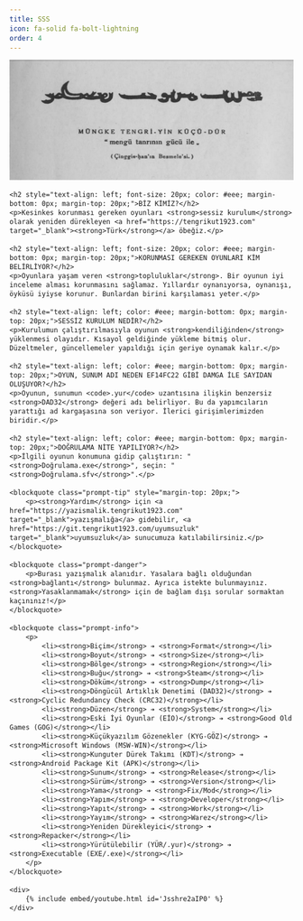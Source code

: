 ```yaml
---
title: SSS
icon: fa-solid fa-bolt-lightning
order: 4
---
```


<div>
    <img src="/assets/img/sss/1.png" alt="1">

    <h2 style="text-align: left; font-size: 20px; color: #eee; margin-bottom: 0px; margin-top: 20px;">BİZ KİMİZ?</h2>
    <p>Kesinkes korunması gereken oyunları <strong>sessiz kurulum</strong> olarak yeniden dürekleyen <a href="https://tengrikut1923.com" target="_blank"><strong>Türk</strong></a> öbeğiz.</p>

    <h2 style="text-align: left; font-size: 20px; color: #eee; margin-bottom: 0px; margin-top: 20px;">KORUNMASI GEREKEN OYUNLARI KİM BELİRLİYOR?</h2>
    <p>Oyunlara yaşam veren <strong>topluluklar</strong>. Bir oyunun iyi inceleme alması korunmasını sağlamaz. Yıllardır oynanıyorsa, oynanışı, öyküsü iyiyse korunur. Bunlardan birini karşılaması yeter.</p>

    <h2 style="text-align: left; color: #eee; margin-bottom: 0px; margin-top: 20px;">SESSİZ KURULUM NEDİR?</h2>
    <p>Kurulumun çalıştırılmasıyla oyunun <strong>kendiliğinden</strong> yüklenmesi olayıdır. Kısayol geldiğinde yükleme bitmiş olur. Düzeltmeler, güncellemeler yapıldığı için geriye oynamak kalır.</p>

    <h2 style="text-align: left; color: #eee; margin-bottom: 0px; margin-top: 20px;">OYUN, SUNUM ADI NEDEN EF14FC22 GİBİ DAMGA İLE SAYIDAN OLUŞUYOR?</h2>
    <p>Oyunun, sunumun <code>.yur</code> uzantısına ilişkin benzersiz <strong>DAD32</strong> değeri adı belirliyor. Bu da yapımcıların yarattığı ad kargaşasına son veriyor. İlerici girişimlerimizden biridir.</p>

    <h2 style="text-align: left; color: #eee; margin-bottom: 0px; margin-top: 20px;">DOĞRULAMA NİTE YAPILIYOR?</h2>
    <p>İlgili oyunun konumuna gidip çalıştırın: "<strong>Doğrulama.exe</strong>", seçin: "<strong>Doğrulama.sfv</strong>".</p>

    <blockquote class="prompt-tip" style="margin-top: 20px;">
        <p><strong>Yardım</strong> için <a href="https://yazismalik.tengrikut1923.com" target="_blank">yazışmalığa</a> gidebilir, <a href="https://git.tengrikut1923.com/uyumsuzluk" target="_blank">uyumsuzluk</a> sunucumuza katılabilirsiniz.</p>
    </blockquote>

    <blockquote class="prompt-danger">
        <p>Burası yazışmalık alanıdır. Yasalara bağlı olduğundan <strong>bağlantı</strong> bulunmaz. Ayrıca istekte bulunmayınız. <strong>Yasaklanmamak</strong> için de bağlam dışı sorular sormaktan kaçınınız!</p>
    </blockquote>

    <blockquote class="prompt-info">
        <p>
            <li><strong>Biçim</strong> ➔ <strong>Format</strong></li>
            <li><strong>Boyut</strong> ➔ <strong>Size</strong></li>
            <li><strong>Bölge</strong> ➔ <strong>Region</strong></li>
            <li><strong>Buğu</strong> ➔ <strong>Steam</strong></li>
            <li><strong>Döküm</strong> ➔ <strong>Dump</strong></li>
            <li><strong>Döngücül Artıklık Denetimi (DAD32)</strong> ➔ <strong>Cyclic Redundancy Check (CRC32)</strong></li>
            <li><strong>Düzen</strong> ➔ <strong>System</strong></li>
            <li><strong>Eski İyi Oyunlar (EİO)</strong> ➔ <strong>Good Old Games (GOG)</strong></li>
            <li><strong>Küçükyazılım Gözenekler (KYG-GÖZ)</strong> ➔ <strong>Microsoft Windows (MSW-WIN)</strong></li>
            <li><strong>Kunguter Dürek Takımı (KDT)</strong> ➔ <strong>Android Package Kit (APK)</strong></li>
            <li><strong>Sunum</strong> ➔ <strong>Release</strong></li>
            <li><strong>Sürüm</strong> ➔ <strong>Version</strong></li>
            <li><strong>Yama</strong> ➔ <strong>Fix/Mod</strong></li>
            <li><strong>Yapım</strong> ➔ <strong>Developer</strong></li>
            <li><strong>Yapıt</strong> ➔ <strong>Work</strong></li>
            <li><strong>Yayım</strong> ➔ <strong>Warez</strong></li>
            <li><strong>Yeniden Dürekleyici</strong> ➜ <strong>Repacker</strong></li>
            <li><strong>Yürütülebilir (YÜR/.yur)</strong> ➔ <strong>Executable (EXE/.exe)</strong></li>
        </p>
    </blockquote>

    <div>
        {% include embed/youtube.html id='Jsshre2aIP0' %}
    </div>
</div>
